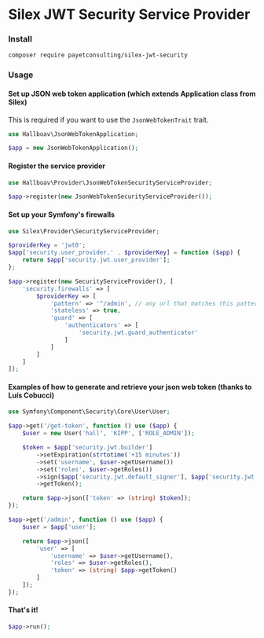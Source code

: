 # Silex JWT Security Service Provider

### Install

```shell
composer require payetconsulting/silex-jwt-security
```

### Usage

#### Set up JSON web token application (which extends Application class from Silex)

This is required if you want to use the `JsonWebTokenTrait` trait.

```php
use Hallboav\JsonWebTokenApplication;

$app = new JsonWebTokenApplication();
```

#### Register the service provider

```php
use Hallboav\Provider\JsonWebTokenSecurityServiceProvider;

$app->register(new JsonWebTokenSecurityServiceProvider());
```

#### Set up your Symfony's firewalls

```php
use Silex\Provider\SecurityServiceProvider;

$providerKey = 'jwt0';
$app['security.user_provider.' . $providerKey] = function ($app) {
    return $app['security.jwt.user_provider'];
};

$app->register(new SecurityServiceProvider(), [
    'security.firewalls' => [
        $providerKey => [
            'pattern' => '^/admin', // any url that matches this pattern
            'stateless' => true,
            'guard' => [
                'authenticators' => [
                    'security.jwt.guard_authenticator'
                ]
            ]
        ]
    ]
]);
```

#### Examples of how to generate and retrieve your json web token (thanks to Luís Cobucci)

```php
use Symfony\Component\Security\Core\User\User;

$app->get('/get-token', function () use ($app) {
    $user = new User('hall', 'KIPP', ['ROLE_ADMIN']);

    $token = $app['security.jwt.builder']
        ->setExpiration(strtotime('+15 minutes'))
        ->set('username', $user->getUsername())
        ->set('roles', $user->getRoles())
        ->sign($app['security.jwt.default_signer'], $app['security.jwt.secret'])
        ->getToken();

    return $app->json(['token' => (string) $token]);
});

$app->get('/admin', function () use ($app) {
    $user = $app['user'];

    return $app->json([
        'user' => [
            'username' => $user->getUsername(),
            'roles' => $user->getRoles(),
            'token' => (string) $app->getToken()
        ]
    ]);
});
```

#### That's it!

```php
$app->run();
```
